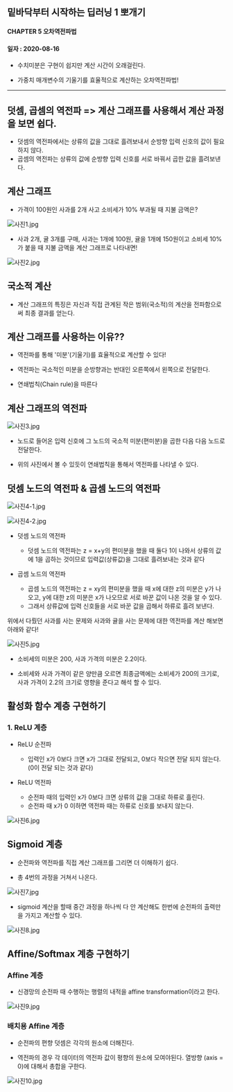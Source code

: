 ## 밑바닥부터 시작하는 딥러닝 1 뽀개기

#### CHAPTER 5 오차역전파법 

#### 일자 : 2020-08-16



- 수치미분은 구현이 쉽지만 계산 시간이 오래걸린다. 

- 가중치 매개변수의 기울기를 효율적으로 계산하는 오차역전파법!



---



## 덧셈, 곱셈의 역전파 => 계산 그래프를 사용해서 계산 과정을 보면 쉽다. 



- 덧셈의 역전파에서는 상류의 값을 그대로 흘려보내서 순방향 입력 신호의 값이 필요하지 않다.
- 곱셈의 역전파는 상류의 값에 순방향 입력 신호를 서로 바꿔서 곱한 값을 흘려보낸다. 

## 계산 그래프 

- 가격이 100원인 사과를 2개 사고 소비세가 10% 부과될 때 지불 금액은?

![사진1.jpg](chapter5/img/사진1.jpg)

- 사과 2개, 귤 3개를 구매, 사과는 1개에 100원, 귤을 1개에 150원이고 소비세 10%가 붙을 때 지불 금액을 계산 그래프로 나타내면!

![사진2.jpg](chapter5/img/사진2.jpg)

## 국소적 계산

- 계산 그래프의 특징은 자신과 직접 관계된 작은 범위(국소적)의 계산을 전파함으로써 최종 결과를 얻는다. 



## 계산 그래프를 사용하는 이유??

- 역전파를 통해 '미분'(기울기)를 효율적으로 계산할 수 있다! 

- 역전파는 국소적인 미분을 순방향과는 반대인 오른쪽에서 왼쪽으로 전달한다. 

- 연쇄법칙(Chain rule)을 따른다



## 계산 그래프의 역전파 

![사진3.jpg](chapter5/img/사진3.jpg)

- 노드로 들어온 입력 신호에 그 노드의 국소적 미분(편미분)을 곱한 다음 다음 노드로 전달한다. 

- 위의 사진에서 볼 수 있듯이 연쇄법칙을 통해서 역전파를 나타낼 수 있다.

## 덧셈 노드의 역전파 & 곱셈 노드의 역전파

![사진4-1.jpg](chapter5/img/사진4-1.jpg)

![사진4-2.jpg](chapter5/img/사진4-2.jpg)

- 덧셈 노드의 역전파
  - 덧셈 노드의 역전파는 z = x+y의 편미분을 했을 때 둘다 1이 나와서 상류의 값에 1을 곱하는 것이므로 입력값(상류값)을 그대로 흘려보내는 것과 같다

- 곱셈 노드의 역전파
  - 곱셈 노드의 역전파는 z = xy의 편미분을 했을 때 x에 대한 z의 미분은 y가 나오고, y에 대한 z의 미분은 x가 나오므로 서로 바꾼 값이 나온 것을 알 수 있다. 
  - 그래서 상류값에 입력 신호들을 서로 바꾼 값을 곱해서 하류로 흘려 보낸다. 

 

위에서 다뤘던 사과를 사는 문제와 사과와 귤을 사는 문제에 대한 역전파를 계산 해보면 아래와 같다! 

![사진5.jpg](chapter5/img/사진5.jpg)

- 소비세의 미분은 200, 사과 가격의 미분은 2.2이다. 

- 소비세와 사과 가격이 같은 양만큼 오르면 최종금액에는 소비세가 200의 크기로, 사과 가격이 2.2의 크기로 영향을 준다고 해석 할 수 있다. 

## 활성화 함수 계층 구현하기 



### 1. ReLU 계층 

- ReLU 순전파
  - 입력인 x가 0보다 크면 x가 그대로 전달되고, 0보다 작으면 전달 되지 않는다. (0이 전달 되는 것과 같다) 

- ReLU 역전파 
  - 순전파 때의 입력인 x가 0보다 크면 상류의 값을 그대로 하류로 흘린다. 
  - 순전파 때 x가 0 이하면 역전파 때는 하류로 신호를 보내지 않는다. 

![사진6.jpg](chapter5/img/사진6.jpg)

## Sigmoid 계층 



- 순전파와 역전파를 직접 계산 그래프를 그리면 더 이해하기 쉽다. 

- 총 4번의 과정을 거쳐서 나온다. 

![사진7.jpg](chapter5/img/사진7.jpg)

- sigmoid 계산을 할때 중간 과정을 하나씩 다 안 계산해도 한번에 순전파의 출력만을 가지고 계산할 수 있다. 

![사진8.jpg](chapter5/img/사진8.jpg)

## Affine/Softmax 계층 구현하기

### Affine 계층 



- 신경망의 순전파 때 수행하는 행렬의 내적을 affine transformation이라고 한다. 

![사진9.jpg](chapter5/img/사진9.jpg)

### 배치용 Affine 계층 

- 순전파의 편향 덧셈은 각각의 원소에 더해진다.

- 역전파의 경우 각 데이터의 역전파 값이 평향의 원소에 모여야된다. 열방향 (axis = 0)에 대해서 총합을 구한다.

![사진10.jpg](chapter5/img/사진10.jpg)
